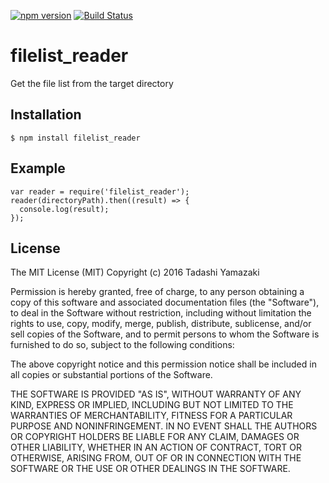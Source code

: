 [![npm version](https://badge.fury.io/js/filelist_reader.svg)](https://badge.fury.io/js/filelist_reader)
[![Build Status](https://travis-ci.org/tadashiy1012/filelist_reader.svg?branch=master)](https://travis-ci.org/tadashiy1012/filelist_reader)

# filelist_reader
Get the file list from the target directory

## Installation
`$ npm install filelist_reader`

## Example
    var reader = require('filelist_reader');
    reader(directoryPath).then((result) => {
      console.log(result);
    });
    
## License
The MIT License (MIT)
Copyright (c) 2016 Tadashi Yamazaki

Permission is hereby granted, free of charge, to any person obtaining a copy of this software and associated documentation files (the "Software"), to deal in the Software without restriction, including without limitation the rights to use, copy, modify, merge, publish, distribute, sublicense, and/or sell copies of the Software, and to permit persons to whom the Software is furnished to do so, subject to the following conditions:

The above copyright notice and this permission notice shall be included in all copies or substantial portions of the Software.

THE SOFTWARE IS PROVIDED "AS IS", WITHOUT WARRANTY OF ANY KIND, EXPRESS OR IMPLIED, INCLUDING BUT NOT LIMITED TO THE WARRANTIES OF MERCHANTABILITY, FITNESS FOR A PARTICULAR PURPOSE AND NONINFRINGEMENT. IN NO EVENT SHALL THE AUTHORS OR COPYRIGHT HOLDERS BE LIABLE FOR ANY CLAIM, DAMAGES OR OTHER LIABILITY, WHETHER IN AN ACTION OF CONTRACT, TORT OR OTHERWISE, ARISING FROM, OUT OF OR IN CONNECTION WITH THE SOFTWARE OR THE USE OR OTHER DEALINGS IN THE SOFTWARE.
